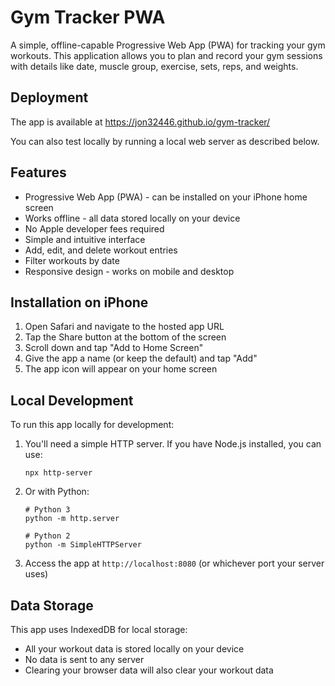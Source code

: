 # Gym Tracker PWA

A simple, offline-capable Progressive Web App (PWA) for tracking your gym workouts. This application allows you to plan and record your gym sessions with details like date, muscle group, exercise, sets, reps, and weights.

## Deployment

The app is available at https://jon32446.github.io/gym-tracker/

You can also test locally by running a local web server as described below.

## Features

- Progressive Web App (PWA) - can be installed on your iPhone home screen
- Works offline - all data stored locally on your device
- No Apple developer fees required
- Simple and intuitive interface
- Add, edit, and delete workout entries
- Filter workouts by date
- Responsive design - works on mobile and desktop

## Installation on iPhone

1. Open Safari and navigate to the hosted app URL
2. Tap the Share button at the bottom of the screen
3. Scroll down and tap "Add to Home Screen"
4. Give the app a name (or keep the default) and tap "Add"
5. The app icon will appear on your home screen

## Local Development

To run this app locally for development:

1. You'll need a simple HTTP server. If you have Node.js installed, you can use:
   ```
   npx http-server
   ```

2. Or with Python:
   ```
   # Python 3
   python -m http.server
   
   # Python 2
   python -m SimpleHTTPServer
   ```

3. Access the app at `http://localhost:8080` (or whichever port your server uses)

## Data Storage

This app uses IndexedDB for local storage:
- All your workout data is stored locally on your device
- No data is sent to any server
- Clearing your browser data will also clear your workout data